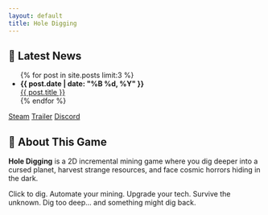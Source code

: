 ```yaml
---
layout: default
title: Hole Digging
---
```


<div class="news-and-buttons">
  <div class="news-section">
    <h2>📰 Latest News</h2>
    <ul>
      {% for post in site.posts limit:3 %}
        <li>
          <strong>{{ post.date | date: "%B %d, %Y" }}</strong><br />
          <a href="{{ post.url | relative_url }}">{{ post.title }}</a>
        </li>
      {% endfor %}
    </ul>
  </div>

  <div class="button-section">
    <a href="https://store.steampowered.com/app/YOUR_GAME_ID" class="btn steam">Steam</a>
    <a href="https://youtube.com/YOUR_TRAILER_LINK" class="btn trailer">Trailer</a>
    <a href="https://discord.gg/YOUR_DISCORD" class="btn discord">Discord</a>
  </div>
</div>

<h2>📜 About This Game</h2>

<div class="about-section">

  <p><strong>Hole Digging</strong> is a 2D incremental mining game where you dig deeper into a cursed planet, harvest strange resources, and face cosmic horrors hiding in the dark.</p>

  <p>Click to dig. Automate your mining. Upgrade your tech. Survive the unknown. Dig too deep... and something might dig back.</p>
</div>
